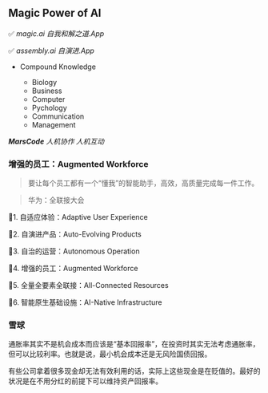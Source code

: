 
## Magic Power of AI

✅ _magic.ai 自我和解之道.App_

✅ _assembly.ai 自演进.App_

- Compound Knowledge
  
  * Biology
  * Business
  * Computer
  * Pychology
  * Communication
  * Management


_**MarsCode** 人机协作 人机互动_


### 增强的员工：Augmented Workforce

> 要让每个员工都有一个“懂我”的智能助手，高效，高质量完成每一件工作。

> 华为：全联接大会

  🔹1. 自适应体验：Adaptive User Experience

  🔹2. 自演进产品：Auto-Evolving Products

  🔹3. 自治的运营：Autonomous Operation

  🔹4. 增强的员工：Augmented Workforce

  🔹5. 全量全要素全联接：All-Connected Resources

  🔹6. 智能原生基础设施：AI-Native Infrastructure

### 雪球

通胀率其实不是机会成本而应该是“基本回报率”，在投资时其实无法考虑通胀率，但可以比较利率。也就是说，最小机会成本还是无风险国债回报。

有些公司拿着很多现金却无法有效利用的话，实际上这些现金是在贬值的。最好的状况是在不用分红的前提下可以维持资产回报率。





